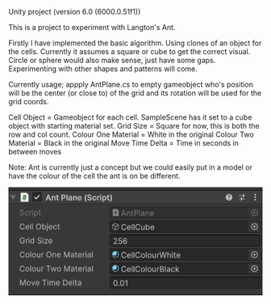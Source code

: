 Unity project (version 6.0 (6000.0.51f1))

This is a project to experiment with Langton's Ant.

Firstly I have implemented the basic algorithm. Using clones of an object for the cells. Currently it assumes a square or cube to get the correct visual. Circle or sphere would also make sense, just have some gaps. Experimenting with other shapes and patterns will come.

Currently usage; appply AntPlane.cs to empty gameobject who's position will be the center (or close to) of the grid and its rotation will be used for the grid coords.

Cell Object         = Gameobject for each cell. SampleScene has it set to a cube object with starting material set.
Grid Size           = Square for now, this is both the row and col count.
Colour One Material = White in the original
Colour Two Material = Black in the original
Move Time Delta     = Time in seconds in between moves

Note: Ant is currently just a concept but we could easily put in a model or have the colour of the cell the ant is on be different.

![alt text](image.png)